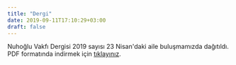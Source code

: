 ```yaml
---
title: "Dergi"
date: 2019-09-11T17:10:29+03:00
draft: false
---
```


Nuhoğlu Vakfı Dergisi 2019 sayısı 23 Nisan'daki aile buluşmamızda dağıtıldı. PDF formatında indirmek için [tıklayınız](/doc/NuhogluVakfiSenedi.pdf).


